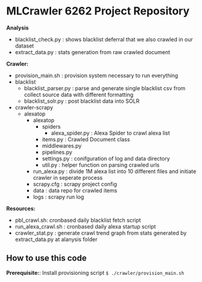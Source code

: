 <h1> MLCrawler 6262 Project Repository </h1>

**Analysis**
 - blacklist_check.py : shows blacklist deferral that we also crawled in our dataset
 - extract_data.py : stats generation from raw crawled document

**Crawler:**
- provision_main.sh : provision system necessary to run everything
- blacklist
    - blacklist_parser.py : parse and generate single blacklist csv from collect source data with different formatting
    - blacklist_solr.py : post blacklist data into SOLR
- crawler-scrapy
  - alexatop
    - alexatop
      - spiders
        - alexa_spider.py : Alexa Spider to crawl alexa list
      - items.py : Crawled Document class
      - middlewares.py
      - pipelines.py
      - settings.py : conifguration of log and data directory
      - util.py : helper function on parsing crawled urls
    - run_alexa.py : divide 1M alexa list into 10 different files and initiate crawler in seperate process
    - scrapy.cfg : scrapy project config
    - data : data repo for crawled items
    - logs : scrapy run log

**Resources:**
  - pbl_crawl.sh: cronbased daily blacklist fetch script
  - run_alexa_crawl.sh : cronbased daily alexa startup script
  - crawler_stat.py : generate crawl trend graph from stats generated by extract_data.py at alanysis folder

<h2> How to use this code </h2>

**Prerequisite:**: Install provisioning script
```$ ./crawler/provision_main.sh```
